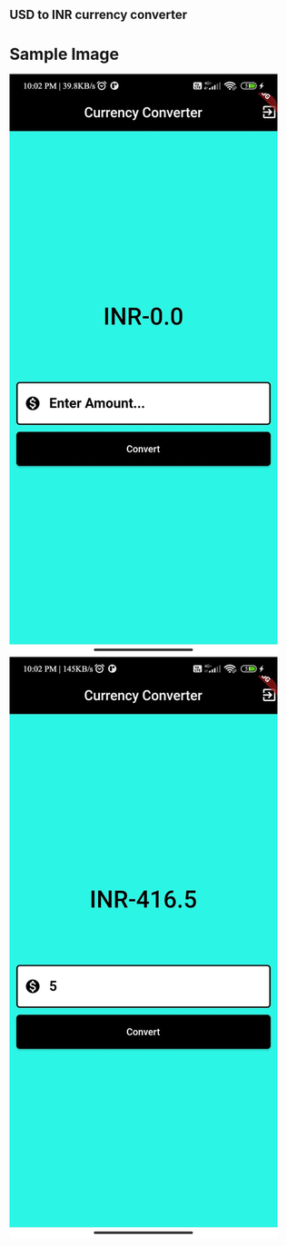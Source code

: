 ## USD to INR currency converter

# Sample Image
![Alt text](Images/img-1.jpg?raw=true)
![Alt text](Images/img-2.jpg)

